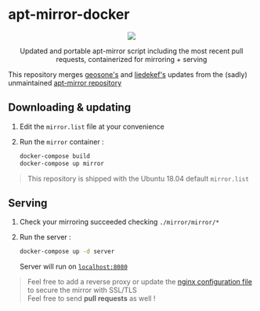 # apt-mirror-docker

<p align="center">
    <a href="https://travis-ci.org/flavienbwk/apt-mirror-docker.svg?branch=master" target="_blank">
        <img src="https://travis-ci.org/flavienbwk/apt-mirror-docker.svg?branch=master"/>
    </a>
</p>
<p align="center">Updated and portable apt-mirror script including the most recent pull requests, containerized for mirroring + serving</p>

This repository merges [geosone's](https://github.com/geosone/apt-mirror) and [liedekef's](https://github.com/liedekef/apt-mirror) updates from the (sadly) unmaintained [apt-mirror repository](https://github.com/apt-mirror/apt-mirror)

## Downloading & updating

1. Edit the `mirror.list` file at your convenience

2. Run the `mirror` container :

    ```bash
    docker-compose build
    docker-compose up mirror
    ```

> This repository is shipped with the Ubuntu 18.04 default `mirror.list`

## Serving

1. Check your mirroring succeeded checking `./mirror/mirror/*`

2. Run the server :

    ```bash
    docker-compose up -d server
    ```

    Server will run on [`localhost:8080`](http://localhost:8080)  

> Feel free to add a reverse proxy or update the [nginx configuration file](./nginx.conf) to secure the mirror with SSL/TLS  
> Feel free to send **pull requests** as well !
